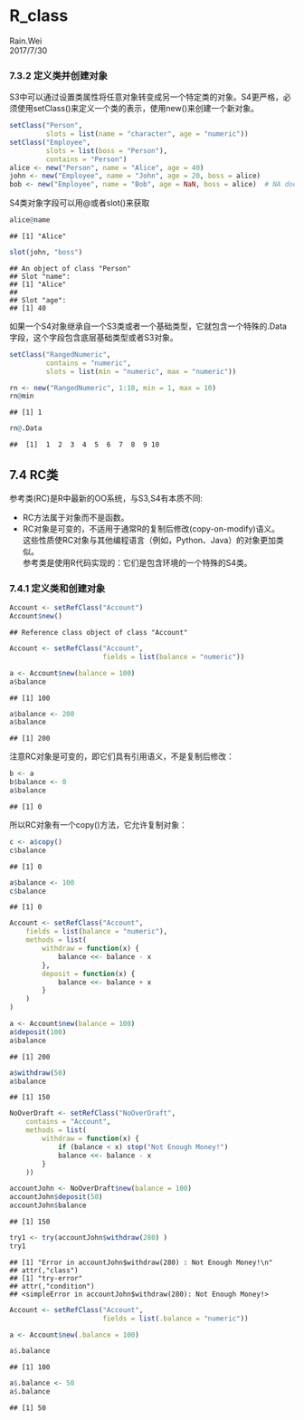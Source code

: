 # R_class
Rain.Wei  
2017/7/30  



### 7.3.2 定义类并创建对象   

S3中可以通过设置类属性将任意对象转变成另一个特定类的对象。S4更严格，必须使用setClass()来定义一个类的表示，使用new()来创建一个新对象。


```r
setClass("Person", 
         slots = list(name = "character", age = "numeric")) 
setClass("Employee", 
         slots = list(boss = "Person"), 
         contains = "Person")  
alice <- new("Person", name = "Alice", age = 40) 
john <- new("Employee", name = "John", age = 20, boss = alice) 
bob <- new("Employee", name = "Bob", age = NaN, boss = alice)  # NA doesn't work, NaN works, but differs from neglet this slot.  
```

S4类对象字段可以用@或者slot()来获取  


```r
alice@name 
```

```
## [1] "Alice"
```

```r
slot(john, "boss")
```

```
## An object of class "Person"
## Slot "name":
## [1] "Alice"
## 
## Slot "age":
## [1] 40
```

如果一个S4对象继承自一个S3类或者一个基础类型，它就包含一个特殊的.Data字段，这个字段包含底层基础类型或者S3对象。  


```r
setClass("RangedNumeric", 
         contains = "numeric", 
         slots = list(min = "numeric", max = "numeric")) 

rn <- new("RangedNumeric", 1:10, min = 1, max = 10) 
rn@min 
```

```
## [1] 1
```

```r
rn@.Data  
```

```
##  [1]  1  2  3  4  5  6  7  8  9 10
```

## 7.4 RC类   

参考类(RC)是R中最新的OO系统，与S3,S4有本质不同:  
- RC方法属于对象而不是函数。  
- RC对象是可变的，不适用于通常R的复制后修改(copy-on-modify)语义。  
这些性质使RC对象与其他编程语言（例如，Python、Java）的对象更加类似。  
参考类是使用R代码实现的：它们是包含环境的一个特殊的S4类。  

### 7.4.1 定义类和创建对象   


```r
Account <- setRefClass("Account")
Account$new() 
```

```
## Reference class object of class "Account"
```



```r
Account <- setRefClass("Account", 
                       fields = list(balance = "numeric")) 

a <- Account$new(balance = 100) 
a$balance 
```

```
## [1] 100
```

```r
a$balance <- 200 
a$balance
```

```
## [1] 200
```

注意RC对象是可变的，即它们具有引用语义，不是复制后修改：  


```r
b <- a 
b$balance <- 0 
a$balance
```

```
## [1] 0
```

所以RC对象有一个copy()方法，它允许复制对象：  


```r
c <- a$copy() 
c$balance 
```

```
## [1] 0
```

```r
a$balance <- 100 
c$balance 
```

```
## [1] 0
```


```r
Account <- setRefClass("Account", 
    fields = list(balance = "numeric"), 
    methods = list(
        withdraw = function(x) {
            balance <<- balance - x 
        }, 
        deposit = function(x) {
            balance <<- balance + x 
        }
    )
)
```


```r
a <- Account$new(balance = 100) 
a$deposit(100) 
a$balance 
```

```
## [1] 200
```

```r
a$withdraw(50) 
a$balance
```

```
## [1] 150
```




```r
NoOverDraft <- setRefClass("NoOverDraft", 
    contains = "Account", 
    methods = list(
        withdraw = function(x) {
            if (balance < x) stop("Not Enough Money!")  
            balance <<- balance - x 
        }
    )) 

accountJohn <- NoOverDraft$new(balance = 100) 
accountJohn$deposit(50) 
accountJohn$balance 
```

```
## [1] 150
```

```r
try1 <- try(accountJohn$withdraw(280) )
try1
```

```
## [1] "Error in accountJohn$withdraw(280) : Not Enough Money!\n"
## attr(,"class")
## [1] "try-error"
## attr(,"condition")
## <simpleError in accountJohn$withdraw(280): Not Enough Money!>
```


```r
Account <- setRefClass("Account", 
                       fields = list(.balance = "numeric")) 

a <- Account$new(.balance = 100) 
```


```r
a$.balance 
```

```
## [1] 100
```

```r
a$.balance <- 50 
a$.balance
```

```
## [1] 50
```




